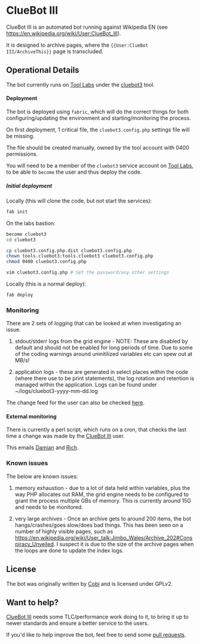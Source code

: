 ClueBot III
===========

ClueBot III is an automated bot running against Wikipedia EN (see https://en.wikipedia.org/wiki/User:ClueBot_III).

It is designed to archive pages, where the `{{User:ClueBot III/ArchiveThis}}` page is transcluded.

Operational Details
-------------------

The bot currently runs on [Tool Labs](https://tools.wmflabs.org/) under the [cluebot3](https://tools.wmflabs.org/?list#toollist-cluebot3) tool.

#### Deployment

The bot is deployed using `fabric`, which will do the correct things for both configuring/updating the environment and
starting/monitoring the process.

On first deployment, 1 critical file, the `cluebot3.config.php` settings file will be missing.

The file should be created manually, owned by the tool account with 0400 permissions.

You will need to be a member of the `cluebot3` service account on [Tool Labs](https://tools.wmflabs.org/),
to be able to `become` the user and thus deploy the code.

##### Initial deployment

Locally (this will clone the code, but not start the services):
```bash
fab init
```

On the labs bastion:
```bash
become cluebot3
cd cluebot3

cp cluebot3.config.php.dist cluebot3.config.php
chown tools.cluebot3:tools.cluebot3 cluebot3.config.php
chmod 0400 cluebot3.config.php

vim cluebot3.config.php # Set the password/any other settings
```

Locally (this is a normal deploy):
```bash
fab deploy
```

### Monitoring

There are 2 sets of logging that can be looked at when investigating an issue.

1. stdout/stderr logs from the grid engine - NOTE: These are disabled by default and should not be enabled
for long periods of time. Due to some of the coding warnings around uninitilized variables etc can spew out at MB/s!

2. application logs - these are generated in select places within the code (where there use to be print statements),
the log rotation and retention is managed within the application. Logs can be found under ~/logs/cluebot3-yyyy-mm-dd.log

The change feed for the user can also be checked [here](https://en.wikipedia.org/w/index.php?limit=50&title=Special%3AContributions&contribs=user&target=ClueBot+III&namespace=&tagfilter=&year=2016&month=-1).

#### External monitoring

There is currently a perl script, which runs on a cron, that checks the last time a change was made by the [ClueBot III](https://en.wikipedia.org/wiki/User:ClueBot_III) user.

This emails [Damian](https://en.wikipedia.org/wiki/User:DamianZaremba) and [Rich](https://en.wikipedia.org/wiki/User:Rich_Smith).

### Known issues

The below are known issues:

1. memory exhaustion - due to a lot of data held within variables, plus the way PHP allocates out RAM, the grid
 engine needs to be configured to grant the process multiple GBs of memory. This is currently around 15G and needs
 to be monitored.

2. very large archives - Once an archive gets to around 200 items, the bot hangs/crashes/goes slow/does bad things.
This has been seen on a number of highly visible pages, such as https://en.wikipedia.org/wiki/User_talk:Jimbo_Wales/Archive_202#Conspiracy_Unveiled.
I suspect it is due to the size of the archive pages when the loops are done to update the index logs.

License
-------

The bot was originally written by [Cobi](https://en.wikipedia.org/wiki/User:Cobi) and is licensed under GPLv2.

Want to help?
-------------

[ClueBot III](https://en.wikipedia.org/wiki/User:ClueBot_III) needs some TLC/performance work doing to it, to bring it up to newer standards and ensure a better service to the users.

If you'd like to help improve the bot, feel free to send some [pull requests](https://github.com/cluebotng/cluebot3/pulls).
